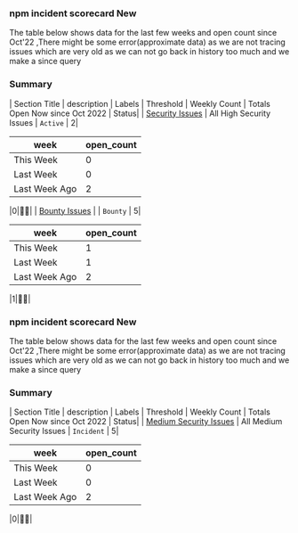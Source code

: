### npm incident scorecard New
The table below shows data for the last few weeks and open count since Oct'22 ,There might be some error(approximate data) as we are not tracing issues which are very old as we can not go back in history too much and we make a since query
### Summary
| Section Title | description | Labels | Threshold | Weekly Count | Totals Open Now since Oct 2022 | Status|
| [Security Issues](https://github.com/priyakewlani18/demoGithub/issues?q=is%3Aissue+is%3Aopen+label%3AActive) | All High Security Issues   | `Active` | 2|<table><thead><tr><th >week</th><th >open_count</th></tr></thead> <tbody><tr><td >This Week</td><td >0</td></tr><tr><td >Last Week</td><td >0</td></tr><tr><td >Last Week Ago</td><td >2</td></tr></tbody></table>|0|💚🥳|
| [Bounty Issues](https://github.com/priyakewlani18/demoGithub/issues?q=is%3Aissue+is%3Aopen+label%3ABounty) |    | `Bounty` | 5|<table><thead><tr><th >week</th><th >open_count</th></tr></thead> <tbody><tr><td >This Week</td><td >1</td></tr><tr><td >Last Week</td><td >1</td></tr><tr><td >Last Week Ago</td><td >2</td></tr></tbody></table>|1|💚🥳|
### npm incident scorecard New
The table below shows data for the last few weeks and open count since Oct'22 ,There might be some error(approximate data) as we are not tracing issues which are very old as we can not go back in history too much and we make a since query
### Summary
| Section Title | description | Labels | Threshold | Weekly Count | Totals Open Now since Oct 2022 | Status|
| [Medium Security Issues](https://github.com/priyakewlani18/demoGithub/issues?q=is%3Aissue+is%3Aopen+label%3AIncident) | All Medium Security Issues   | `Incident` | 5|<table><thead><tr><th >week</th><th >open_count</th></tr></thead> <tbody><tr><td >This Week</td><td >0</td></tr><tr><td >Last Week</td><td >0</td></tr><tr><td >Last Week Ago</td><td >2</td></tr></tbody></table>|0|💚🥳|